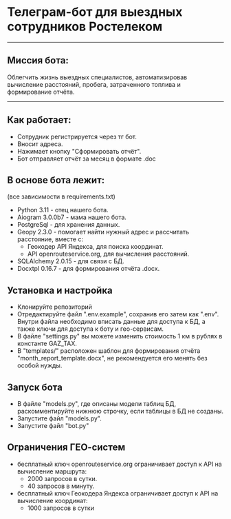 # Телеграм-бот для выездных сотрудников Ростелеком

---
## Миссия бота:
Облегчить жизнь выездных специалистов, автоматизировав вычисление расстояний, пробега, затраченного топлива и формирование отчёта.
___

## Как работает:
- Сотрудник регистрируется через тг бот.
- Вносит адреса.
- Нажимает кнопку "Сформировать отчёт".
- Бот отправляет отчёт за месяц в формате .doc

## В основе бота лежит:
(все зависимости в requirements.txt)
- Python 3.11 - отец нашего бота.
- Aiogram 3.0.0b7 - мама нашего бота.
- PostgreSql - для хранения данных.
- Geopy 2.3.0 - помогает найти нужный адрес и рассчитать расстояние, вместе с:
    - Геокодер API Яндекса, для поиска координат.
    - API openrouteservice.org, для вычисления расстояний.
- SQLAlchemy 2.0.15 - для связи с БД.
- Docxtpl 0.16.7 - для формирования отчёта .docx.

## Установка и настройка
- Клонируйте репозиторий
- Отредактируйте файл ".env.example", сохранив его затем как ".env". Внутри файла необходимо вписать данные для доступа к БД, а также ключи для доступа к боту и гео-сервисам.
- В файле "settings.py" вы можете изменить стоимость 1 км в рублях в константе GAZ_TAX.
- В "templates/" расположен шаблон для формирования отчёта "month_report_template.docx", не рекомендуется его менять без особой нужды.

## Запуск бота
- В файле "models.py", где описаны модели таблиц БД, раскомментируйте нижнюю строчку, если таблицы в БД не созданы.
- Запустите файл "models.py".
- Запустите файл "bot.py"

## Ограничения ГЕО-систем
- бесплатный ключ openrouteservice.org ограничивает доступ к API на вычисление маршрута:
    - 2000 запросов в сутки.
    - 40 запросов в минуту.
- бесплатный ключ Геокодера Яндекса ограничивает доступ к API на вычисление координат:
    - 1000 запросов в сутки

